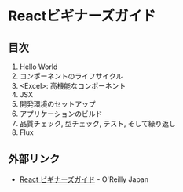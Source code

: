 # Reactビギナーズガイド

## 目次
1. Hello World
2. コンポーネントのライフサイクル
3. \<Excel\>: 高機能なコンポーネント
4. JSX
5. 開発環境のセットアップ
6. アプリケーションのビルド
7. 品質チェック, 型チェック, テスト, そして繰り返し
8. Flux

## 外部リンク

- [React ビギナーズガイド](https://www.oreilly.co.jp/books/9784873117881/) - O'Reilly Japan
